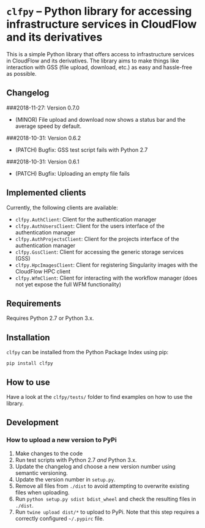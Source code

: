 # `clfpy` – Python library for accessing infrastructure services in CloudFlow and its derivatives
This is a simple Python library that offers access to infrastructure services
in CloudFlow and its derivatives. The library aims to make things like
interaction with GSS (file upload, download, etc.) as easy and hassle-free as
possible.

## Changelog
###2018-11-27: Version 0.7.0
* (MINOR) File upload and download now shows a status bar and the average speed
  by default.

###2018-10-31: Version 0.6.2
* (PATCH) Bugfix: GSS test script fails with Python 2.7

###2018-10-31: Version 0.6.1
* (PATCH) Bugfix: Uploading an empty file fails

## Implemented clients
Currently, the following clients are available:
* `clfpy.AuthClient`: Client for the authentication manager
* `clfpy.AuthUsersClient`: Client for the users interface of the authentication
  manager
* `clfpy.AuthProjectsClient`: Client for the projects interface of the
  authentication manager
* `clfpy.GssClient`: Client for accessing the generic storage services (GSS)
* `clfpy.HpcImagesClient`: Client for registering Singularity images with the
  CloudFlow HPC client
* `clfpy.WfmClient`: Client for interacting with the workflow manager (does not
  yet expose the full WFM functionality)

## Requirements
Requires Python 2.7 or Python 3.x.

## Installation
`clfpy` can be installed from the Python Package Index using pip:
```shell
pip install clfpy
```

## How to use
Have a look at the `clfpy/tests/` folder to find examples on how to use the
library.

## Development
### How to upload a new version to PyPi
1. Make changes to the code
2. Run test scripts with Python 2.7 _and_ Python 3.x.
3. Update the changelog and choose a new version number using semantic
   versioning.
4. Update the version number in `setup.py`.
5. Remove all files from `./dist` to avoid attempting to overwrite existing
   files when uploading.
6. Run `python setup.py sdist bdist_wheel` and check the resulting files in
   `./dist`.
7. Run `twine upload dist/*` to upload to PyPi.
   Note that this step requires a correctly configured `~/.pypirc` file.
